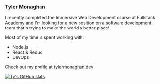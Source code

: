 ### Tyler Monaghan

I recently completed the Immersive Web Development course at Fullstack Academy and I'm looking for a new position on a software development team that's trying to make the world a better place!

Most of my time is spent working with: 
- Node.js
- React & Redux
- DevOps

Check out my profile at [tylermonaghan.dev](http://tylermonaghan.dev)

[![Ty's GitHub stats](https://github-readme-stats.vercel.app/api?username=tymonaghan&count_private=true)](https://github.com/anuraghazra/github-readme-stats)

